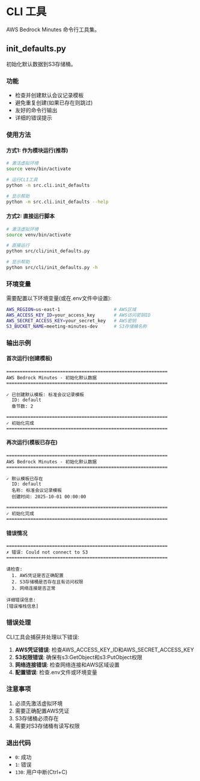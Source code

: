 # CLI 工具

AWS Bedrock Minutes 命令行工具集。

## init_defaults.py

初始化默认数据到S3存储桶。

### 功能

- 检查并创建默认会议记录模板
- 避免重复创建(如果已存在则跳过)
- 友好的命令行输出
- 详细的错误提示

### 使用方法

#### 方式1: 作为模块运行(推荐)

```bash
# 激活虚拟环境
source venv/bin/activate

# 运行CLI工具
python -m src.cli.init_defaults

# 显示帮助
python -m src.cli.init_defaults --help
```

#### 方式2: 直接运行脚本

```bash
# 激活虚拟环境
source venv/bin/activate

# 直接运行
python src/cli/init_defaults.py

# 显示帮助
python src/cli/init_defaults.py -h
```

### 环境变量

需要配置以下环境变量(或在.env文件中设置):

```bash
AWS_REGION=us-east-1                    # AWS区域
AWS_ACCESS_KEY_ID=your_access_key       # AWS访问密钥ID
AWS_SECRET_ACCESS_KEY=your_secret_key   # AWS密钥
S3_BUCKET_NAME=meeting-minutes-dev      # S3存储桶名称
```

### 输出示例

#### 首次运行(创建模板)

```
============================================================
AWS Bedrock Minutes - 初始化默认数据
============================================================

✓ 已创建默认模板: 标准会议记录模板
  ID: default
  章节数: 2

============================================================
✓ 初始化完成
============================================================
```

#### 再次运行(模板已存在)

```
============================================================
AWS Bedrock Minutes - 初始化默认数据
============================================================

✓ 默认模板已存在
  ID: default
  名称: 标准会议记录模板
  创建时间: 2025-10-01 00:00:00

============================================================
✓ 初始化完成
============================================================
```

#### 错误情况

```
============================================================
✗ 错误: Could not connect to S3
============================================================

请检查:
  1. AWS凭证是否正确配置
  2. S3存储桶是否存在且有访问权限
  3. 网络连接是否正常

详细错误信息:
[错误堆栈信息]
```

### 错误处理

CLI工具会捕获并处理以下错误:

1. **AWS凭证错误**: 检查AWS_ACCESS_KEY_ID和AWS_SECRET_ACCESS_KEY
2. **S3权限错误**: 确保有s3:GetObject和s3:PutObject权限
3. **网络连接错误**: 检查网络连接和AWS区域设置
4. **配置错误**: 检查.env文件或环境变量

### 注意事项

1. 必须先激活虚拟环境
2. 需要正确配置AWS凭证
3. S3存储桶必须存在
4. 需要对S3存储桶有读写权限

### 退出代码

- `0`: 成功
- `1`: 错误
- `130`: 用户中断(Ctrl+C)

